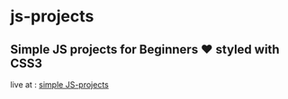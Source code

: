 # js-projects

## Simple JS projects for Beginners ❤ styled with CSS3

live at : [simple JS-projects](ziadaref.github.io/js-projects)
